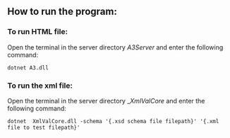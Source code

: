## How to run the program:

### To run HTML file:
Open the terminal in the server directory _A3Server_ and enter the following command:
```
dotnet A3.dll
```

### To run the xml file:
Open the terminal in the server directory __XmlValCore_ and enter the following command:
```
dotnet  XmlValCore.dll -schema '{.xsd schema file filepath}' '{.xml file to test filepath}'
```
